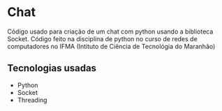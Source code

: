 <h1>Chat</h1>
Código usado para criação de um chat com python usando a biblioteca Socket.
Código feito na disciplina de python no curso de redes de computadores no IFMA (Intituto de Ciência de Tecnológia do Maranhão)

<h2>Tecnologias usadas</h2>
<ul>
  <li>Python</li>
  <li>Socket</li>
  <li>Threading</li>
</ul>
